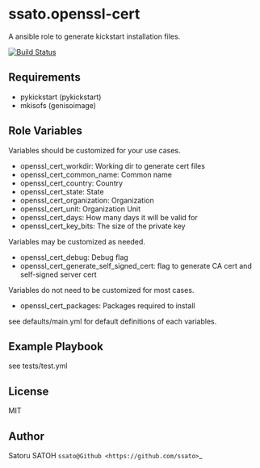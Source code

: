 # ssato.openssl-cert

A ansible role to generate kickstart installation files.

[![Build Status](https://img.shields.io/travis/ssato/ansible-role-generate-kickstart.png)](https://travis-ci.org/ssato/ansible-role-generate-kickstart)

## Requirements

- pykickstart (pykickstart)
- mkisofs (genisoimage)

## Role Variables

Variables should be customized for your use cases.

- openssl_cert_workdir: Working dir to generate cert files
- openssl_cert_common_name: Common name
- openssl_cert_country: Country
- openssl_cert_state: State
- openssl_cert_organization: Organization
- openssl_cert_unit: Organization Unit
- openssl_cert_days: How many days it will be valid for
- openssl_cert_key_bits: The size of the private key

Variables may be customized as needed.

- openssl_cert_debug: Debug flag
- openssl_cert_generate_self_signed_cert: flag to generate CA cert and self-signed server cert

Variables do not need to be customized for most cases.

- openssl_cert_packages: Packages required to install

see defaults/main.yml for default definitions of each variables.

## Example Playbook

see tests/test.yml

## License

MIT

## Author

Satoru SATOH `ssato@Github <https://github.com/ssato>`_

<!-- vim:sw=2:ts=2:et:
-->
